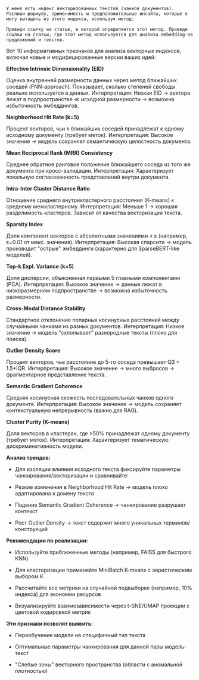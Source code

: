 ```
У меня есть индекс векторизованных текстов (чанков документов). Распиши формулу, применимость и предположительные инсайты, которые я могу вытащить из этого индекса, используя метод:

Приведи ссылку на статью, в которой определяется этот метод. Приведи ссылки на статьи, где этот метод используется для анализа embedding-ов предложений и текстов.

```


Вот 10 информативных признаков для анализа векторных индексов, включая новые и модифицированные версии ваших идей:

**Effective Intrinsic Dimensionality (EID)**

Оценка внутренней размерности данных через метод ближайших соседей (FNN-approach). Показывает, сколько степеней свободы реально используется в данных.
Интерпретация: Низкая EID → вектора лежат в подпространстве ≪ исходной размерности → возможна избыточность эмбеддингов.

**Neighborhood Hit Rate (k=5)**

Процент векторов, чьи k ближайших соседей принадлежат к одному исходному документу (требует меток).
Интерпретация: Высокое значение → модель сохраняет семантическую целостность документа.

**Mean Reciprocal Rank (MRR) Consistency**

Среднее обратное ранговое положение ближайшего соседа из того же документа при кросс-валидации.
Интерпретация: Характеризует локальную согласованность представлений внутри документа.

**Intra-Inter Cluster Distance Ratio**

Отношение среднего внутрикластерного расстояния (K-means) к среднему межкластерному.
Интерпретация: Меньше 1 → хорошая разделимость кластеров. Зависит от качества векторизации текста.

**Sparsity Index**

Доля компонент векторов с абсолютными значениями < ε (например, ε=0.01 от макс. значения).
Интерпретация: Высокая спарсити → модель производит "острые" эмбеддинги (характерно для SparseBERT-like моделей).

**Top-k Expl. Variance (k=5)**

Доля дисперсии, объясненная первыми 5 главными компонентами (PCA).
Интерпретация: Высокое значение → данные лежат в низкоразмерном подпространстве → возможна избыточность размерности.

**Cross-Modal Distance Stability**

Стандартное отклонение попарных косинусных расстояний между случайными чанками из разных документов.
Интерпретация: Низкое значение → модель "схлопывает" разнородные тексты (плохо для поиска).

**Outlier Density Score**

Процент векторов, чье расстояние до 5-го соседа превышает Q3 + 1.5*IQR.
Интерпретация: Высокое значение → много выбросов → фрагментарное представление текста.

**Semantic Gradient Coherence**

Средняя косинусная схожесть последовательных чанков одного документа.
Интерпретация: Высокое значение → модель сохраняет контекстуальную непрерывность (важно для RAG).

**Cluster Purity (K-means)**

Доля векторов в кластерах, где >50% принадлежат одному документу (требует меток).
Интерпретация: Характеризует тематическую дискриминативность модели.

**Анализ трендов:**

* Для изоляции влияния исходного текста фиксируйте параметры чанкирования/векторизации и сравнивайте:

* Резкие изменения в Neighborhood Hit Rate → модель плохо адаптирована к домену текста

* Падение Semantic Gradient Coherence → чанкирование разрушает контекст

* Рост Outlier Density → текст содержит много уникальных терминов/конструкций

**Рекомендации по реализации:**

* Используйте приближенные методы (например, FAISS для быстрого KNN)

* Для кластеризации применяйте MiniBatch K-means с эвристическим выбором K

* Рассчитайте все метрики на случайной подвыборке (например, 10% индекса) для экономии ресурсов

* Визуализируйте взаимозависимости через t-SNE/UMAP проекции с цветовой кодировкой метрик

**Эти признаки позволят выявить:**

* Переобучение модели на специфичный тип текста

* Оптимальные параметры чанкирования для данной пары модель-текст

* "Слепые зоны" векторного пространства (области с аномальной плотностью)